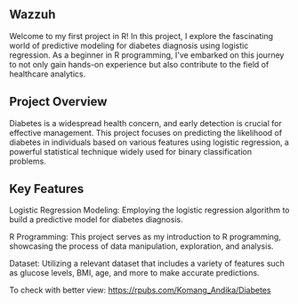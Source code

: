 ## Wazzuh
Welcome to my first project in R! In this project, I explore the fascinating world of predictive modeling for diabetes diagnosis using logistic regression. As a beginner in R programming, I've embarked on this journey to not only gain hands-on experience but also contribute to the field of healthcare analytics.

## Project Overview
Diabetes is a widespread health concern, and early detection is crucial for effective management. This project focuses on predicting the likelihood of diabetes in individuals based on various features using logistic regression, a powerful statistical technique widely used for binary classification problems.

## Key Features
Logistic Regression Modeling: Employing the logistic regression algorithm to build a predictive model for diabetes diagnosis.

R Programming: This project serves as my introduction to R programming, showcasing the process of data manipulation, exploration, and analysis.

Dataset: Utilizing a relevant dataset that includes a variety of features such as glucose levels, BMI, age, and more to make accurate predictions.

To check with better view: https://rpubs.com/Komang_Andika/Diabetes
